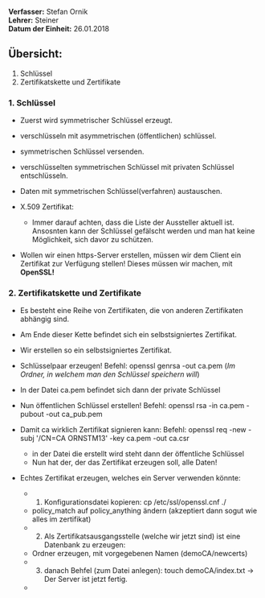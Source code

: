 **Verfasser:** Stefan Ornik   
**Lehrer:** Steiner   
**Datum der Einheit:** 26.01.2018
   
## Übersicht: 

1. Schlüssel
2. Zertifikatskette und Zertifikate



### 1. Schlüssel
-   Zuerst wird symmetrischer Schlüssel erzeugt.
-   verschlüsseln mit asymmetrischen (öffentlichen) schlüssel.
-   symmetrischen Schlüssel versenden.
-   verschlüsselten symmetrischen Schlüssel mit privaten Schlüssel entschlüsseln.
-   Daten mit symmetrischen Schlüssel(verfahren) austauschen.

-   X.509 Zertifikat:
      - Immer darauf achten, dass die Liste der Aussteller aktuell ist. Ansosnten kann der Schlüssel gefälscht werden und man hat          keine Möglichkeit, sich davor zu schützen.
-    Wollen wir einen https-Server erstellen, müssen wir dem Client ein Zertifikat zur Verfügung stellen! Dieses müssen wir machen, mit **OpenSSL!**

### 2. Zertifikatskette und Zertifikate
-   Es besteht eine Reihe von Zertifikaten, die von anderen Zertifikaten abhängig sind.
-   Am Ende dieser Kette befindet sich ein selbstsigniertes Zertifikat.
-   Wir erstellen so ein selbstsigniertes Zertifikat.

-   Schlüsselpaar erzeugen! Befehl: openssl genrsa -out ca.pem (_Im Ordner, in welchem man den Schlüssel speichern will_)
-   In der Datei ca.pem befindet sich dann der private Schlüssel
-   Nun öffentlichen Schlüssel erstellen! Befehl: openssl rsa -in ca.pem -pubout -out ca_pub.pem
-   Damit ca wirklich Zertifikat signieren kann: Befehl: openssl req -new -subj '/CN=CA ORNSTM13' -key ca.pem -out ca.csr
      - in der Datei die erstellt wird steht dann der öffentliche Schlüssel
      - Nun hat der, der das Zertifikat erzeugen soll, alle Daten!

-   Echtes Zertifikat erzeugen, welches ein Server verwenden könnte:
      - 1) Konfigurationsdatei kopieren: cp /etc/ssl/openssl.cnf ./
      - policy_match auf policy_anything ändern (akzeptiert dann sogut wie alles im zertifikat)
      - 2) Als Zertifikatsausgangsstelle (welche wir jetzt sind) ist eine Datenbank zu erzeugen:
      - Ordner erzeugen, mit vorgegebenen Namen (demoCA/newcerts)
      - 3) danach Behfel (zum Datei anlegen): touch demoCA/index.txt  -> Der Server ist jetzt fertig.
      - 
      
      
